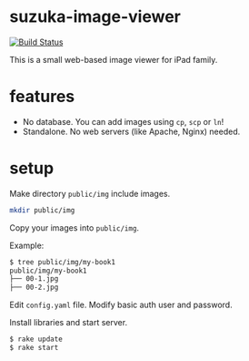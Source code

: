 suzuka-image-viewer
======

[![Build Status](https://secure.travis-ci.org/rnakano/suzuka-image-viewer.png?branch=master)](https://travis-ci.org/rnakano/suzuka-image-viewer)

This is a small web-based image viewer for iPad family.

# features
* No database. You can add images using `cp`, `scp` or `ln`!
* Standalone. No web servers (like Apache, Nginx) needed.

# setup
Make directory `public/img` include images.

```sh
mkdir public/img
```

Copy your images into `public/img`. 

Example:

```sh
$ tree public/img/my-book1
public/img/my-book1
├── 00-1.jpg
├── 00-2.jpg
```

Edit `config.yaml` file. Modify basic auth user and password.

Install libraries and start server.

```sh
$ rake update
$ rake start
```
